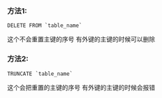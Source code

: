 ### 方法1:
```
DELETE FROM `table_name`
```
这个不会重置主键的序号
有外键的主键的时候可以删除

### 方法2:
```
TRUNCATE `table_name`
```
这个会把重置的主键的序号
有外键的主键的时候会报错
